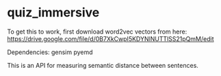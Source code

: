 # quiz_immersive
To get this to work, first download word2vec vectors from here:
https://drive.google.com/file/d/0B7XkCwpI5KDYNlNUTTlSS21pQmM/edit

Dependencies:
gensim
pyemd


This is an API for measuring semantic distance between sentences.